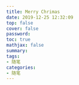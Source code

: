 ```yaml
---
title: Merry Chrimas
date: 2019-12-25 12:32:09
top: false
cover: false
password:
toc: true
mathjax: false
summary: 
tags:
- 随笔
categories:
- 随笔
---
```


